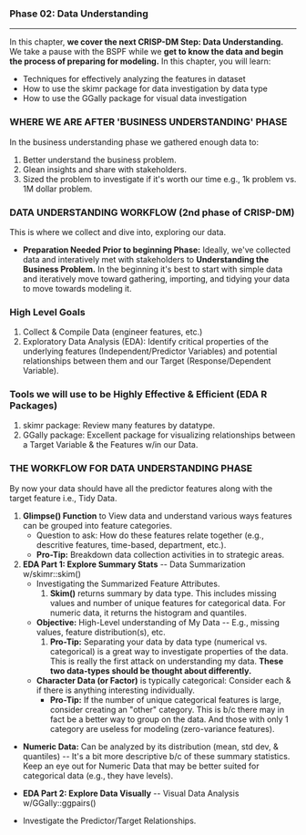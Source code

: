 ### Phase 02: Data Understanding

---

In this chapter, **we cover the next CRISP-DM Step: Data Understanding.** We take a pause with the BSPF while we **get to know the data and begin the process of preparing for modeling.** In this chapter, you will learn:

* Techniques for effectively analyzing the features in dataset
* How to use the skimr package for data investigation by data type
* How to use the GGally package for visual data investigation

### WHERE WE ARE AFTER 'BUSINESS UNDERSTANDING' PHASE

In the business understanding phase we gathered enough data to:

1. Better understand the business problem.
2. Glean insights and share with stakeholders.
3. Sized the problem to investigate if it's worth our time e.g., 1k problem vs. 1M dollar problem.

### DATA UNDERSTANDING WORKFLOW (2nd phase of CRISP-DM)

This is where we collect and dive into, exploring our data.

* **Preparation Needed Prior to beginning Phase:** Ideally, we've collected data and interatively met with stakeholders to **Understanding the Business Problem.** In the beginning it's best to start with simple data and iteratively move toward gathering, importing, and tidying your data to move towards modeling it.

### High Level Goals
1. Collect & Compile Data (engineer features, etc.)
2. Exploratory Data Analysis (EDA): Identify critical properties of the underlying features (Independent/Predictor Variables) and potential relationships between them and our Target (Response/Dependent Variable).

### Tools we will use to be Highly Effective & Efficient (EDA R Packages)
1. skimr package: Review many features by datatype.
2. GGally package: Excellent package for visualizing relationships between a Target Variable & the Features w/in our Data.

### THE WORKFLOW FOR DATA UNDERSTANDING PHASE

By now your data should have all the predictor features along with the target feature i.e., Tidy Data.

1. **Glimpse() Function** to View data and understand various ways features can be grouped into feature categories.
   * Question to ask: How do these features relate together (e.g., descritive features, time-based, department, etc.).
   * **Pro-Tip:** Breakdown data collection activities in to strategic areas.
2. **EDA Part 1: Explore Summary Stats** -- Data Summarization w/skimr::skim()
    * Investigating the Summarized Feature Attributes.
      1. **Skim()** returns summary by data type. This includes missing values and number of unique features for categorical data. For numeric data, it returns the histogram and quantiles.
    * **Objective:** High-Level understanding of My Data -- E.g., missing values, feature distribution(s), etc.
      1. **Pro-Tip:** Separating your data by data type (numerical vs. categorical) is a great way to investigate properties of the data. This is really the first attack on understanding my data. **These two data-types should be thought about differently.**
     * **Character Data (or Factor)** is typically categorical: Consider each & if there is anything interesting individually.
        * **Pro-Tip:** If the number of unique categorical features is large, consider creating an "other" category. This is b/c there may in fact be a better way to group on the data. And those with only 1 category are useless for modeling (zero-variance features).
          
          
          
* **Numeric Data:** Can be analyzed by its distribution (mean, std dev, & quantiles) -- It's a bit more descriptive b/c of these summary statistics. Keep an eye out for Numeric Data that may be better suited for categorical data (e.g., they have levels).

* **EDA Part 2: Explore Data Visually** -- Visual Data Analysis w/GGally::ggpairs()
* Investigate the Predictor/Target Relationships.









